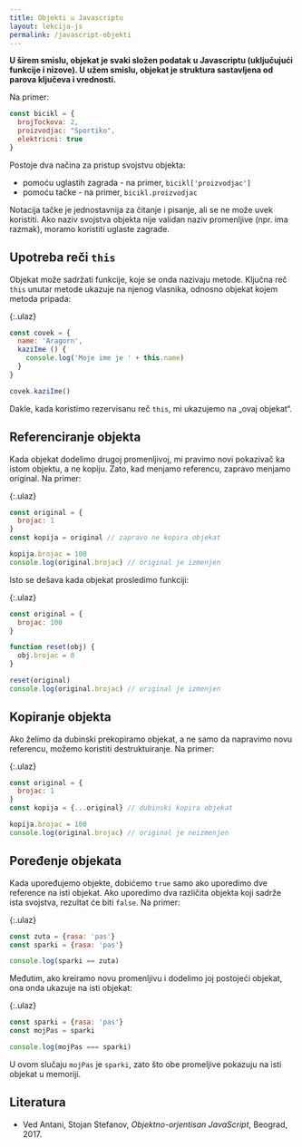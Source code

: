 ```yaml
---
title: Objekti u Javascriptu
layout: lekcija-js
permalink: /javascript-objekti
---
```


**U širem smislu, objekat je svaki složen podatak u Javascriptu (uključujući funkcije i nizove). U užem smislu, objekat je struktura sastavljena od parova ključeva i vrednosti.**

Na primer:

```js
const bicikl = {
  brojTockova: 2,
  proizvodjac: "Sportiko",
  elektricni: true
}
```

Postoje dva načina za pristup svojstvu objekta:
- pomoću uglastih zagrada - na primer, `bicikl['proizvodjac']`
- pomoću tačke - na primer, `bicikl.proizvodjac`

Notacija tačke je jednostavnija za čitanje i pisanje, ali se ne može uvek koristiti. Ako naziv svojstva objekta nije validan naziv promenljive (npr. ima razmak), moramo koristiti uglaste zagrade.

## Upotreba reči `this`

Objekat može sadržati funkcije, koje se onda nazivaju metode. Ključna reč `this` unutar metode ukazuje na njenog vlasnika, odnosno objekat kojem metoda pripada:

{:.ulaz}
```js
const covek = {
  name: 'Aragorn',
  kaziIme () {
    console.log('Moje ime je ' + this.name)
  }
}

covek.kaziIme()
```

Dakle, kada koristimo rezervisanu reč `this`, mi ukazujemo na „ovaj objekat“.

## Referenciranje objekta

Kada objekat dodelimo drugoj promenljivoj, mi pravimo novi pokazivač ka istom objektu, a ne kopiju. Zato, kad menjamo referencu, zapravo menjamo original. Na primer:

{:.ulaz}
```js
const original = {
  brojac: 1
}
const kopija = original // zapravo ne kopira objekat

kopija.brojac = 100
console.log(original.brojac) // original je izmenjen
```

Isto se dešava kada objekat prosledimo funkciji:

{:.ulaz}
```js
const original = {
  brojac: 100
}

function reset(obj) {
  obj.brojac = 0
}

reset(original)
console.log(original.brojac) // original je izmenjen
```

## Kopiranje objekta

Ako želimo da dubinski prekopiramo objekat, a ne samo da napravimo novu referencu, možemo koristiti destruktuiranje. Na primer:

{:.ulaz}
```js
const original = {
  brojac: 1
}
const kopija = {...original} // dubinski kopira objekat

kopija.brojac = 100
console.log(original.brojac) // original je neizmenjen
```

## Poređenje objekata

Kada upoređujemo objekte, dobićemo `true` samo ako uporedimo dve reference na isti objekat. Ako uporedimo dva različita objekta koji sadrže ista svojstva, rezultat će biti `false`. Na primer:

{:.ulaz}
```js
const zuta = {rasa: 'pas'}
const sparki = {rasa: 'pas'}

console.log(sparki == zuta)
```

Međutim, ako kreiramo novu promenljivu i dodelimo joj postojeći objekat, ona onda ukazuje na isti objekat:

{:.ulaz}
```js
const sparki = {rasa: 'pas'}
const mojPas = sparki

console.log(mojPas === sparki)
```

U ovom slučaju `mojPas` je `sparki`, zato što obe promeljive pokazuju na isti objekat u memoriji.

## Literatura

- Ved Antani, Stojan Stefanov, *Objektno-orjentisan JavaScript*, Beograd, 2017.